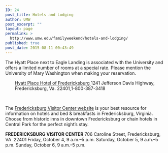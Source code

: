 ```yaml
---
ID: 24
post_title: Hotels and Lodging
author: UMW
post_excerpt: ""
layout: page
permalink: >
  http://www.umw.edu/familyweekend/hotels-and-lodging/
published: true
post_date: 2015-08-11 00:43:49
---
```

The Hyatt Place next to Eagle Landing is associated with the University and offers a limited number of rooms at a special rate. Please mention the University of Mary Washington when making your reservation.
<p style="padding-left: 30px"><a href="http://hyattplacefredericksburg.com">Hyatt Place Hotel of Fredericksburg
</a>1241 Jefferson Davis Highway, Fredericksburg, Va. 22401<a href="http://hyattplacefredericksburg.com">
</a>1-800-387-3418</p>
&nbsp;

The <a href="http://visitfred.com">Fredericksburg Visitor Center website</a> is your best resource for information on hotels and bed &amp; breakfasts in Fredericksburg, Virginia. Choose from historic inns in downtown Fredericksburg or chain hotels in Central Park for the perfect night’s stay.

<strong>FREDERICKSBURG VISITOR CENTER</strong>
706 Caroline Street, Fredericksburg, VA  22401
Friday, October 4, 9 a.m.–5 p.m.
Saturday, October 5, 9 a.m.–5 p.m.
Sunday, October 6, 9 a.m.–5 p.m.

&nbsp;